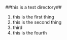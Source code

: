 ##this is a test directory##

1. this is the first thing 
1. this is the second thing
1. third 
7. this is the fourth 
 

